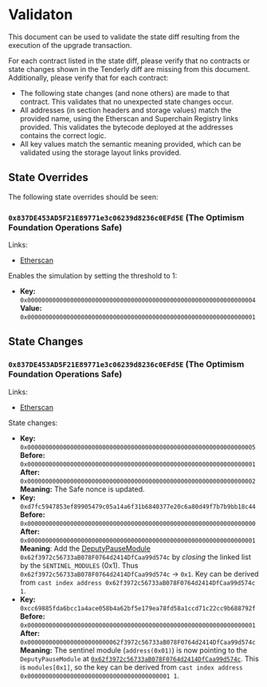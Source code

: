 # Validaton

This document can be used to validate the state diff resulting from the execution of the upgrade
transaction.

For each contract listed in the state diff, please verify that no contracts or state changes shown in the Tenderly diff are missing from this document. Additionally, please verify that for each contract:

- The following state changes (and none others) are made to that contract. This validates that no unexpected state changes occur.
- All addresses (in section headers and storage values) match the provided name, using the Etherscan and Superchain Registry links provided. This validates the bytecode deployed at the addresses contains the correct logic.
- All key values match the semantic meaning provided, which can be validated using the storage layout links provided.

## State Overrides

The following state overrides should be seen:

### `0x837DE453AD5F21E89771e3c06239d8236c0EFd5E` (The Optimism Foundation Operations Safe)

Links:

- [Etherscan](https://sepolia.etherscan.io/address/0x837DE453AD5F21E89771e3c06239d8236c0EFd5E)

Enables the simulation by setting the threshold to 1:

- **Key:** `0x0000000000000000000000000000000000000000000000000000000000000004` <br/>
  **Value:** `0x0000000000000000000000000000000000000000000000000000000000000001`

## State Changes

### `0x837DE453AD5F21E89771e3c06239d8236c0EFd5E` (The Optimism Foundation Operations Safe)

Links:

- [Etherscan](https://sepolia.etherscan.io/address/0x0fe884546476ddd290ec46318785046ef68a0ba9)

State changes:

- **Key:** `0x0000000000000000000000000000000000000000000000000000000000000005` <br/>
  **Before:** `0x0000000000000000000000000000000000000000000000000000000000000001`<br/>
  **After:**  `0x0000000000000000000000000000000000000000000000000000000000000002`<br/>
  **Meaning:** The Safe nonce is updated.
- **Key:** `0xd7fc5947853ef89905479c05a14a6f31b6840377e20c6a80d49f7b7b9bb18c44` <br/>
  **Before:** `0x0000000000000000000000000000000000000000000000000000000000000000`<br/>
  **After:**  `0x0000000000000000000000000000000000000000000000000000000000000001`<br/>
  **Meaning**: Add the [DeputyPauseModule](https://sepolia.etherscan.io/address/0x62f3972c56733aB078F0764d2414DfCaa99d574c#code) `0x62f3972c56733aB078F0764d2414DfCaa99d574c` by *closing* the linked list by the `SENTINEL_MODULES` (0x1). Thus `0x62f3972c56733aB078F0764d2414DfCaa99d574c` -> `0x1`. Key can be derived from `cast index address 0x62f3972c56733aB078F0764d2414DfCaa99d574c 1`.
- **Key:** `0xcc69885fda6bcc1a4ace058b4a62bf5e179ea78fd58a1ccd71c22cc9b688792f` <br/>
  **Before:** `0x0000000000000000000000000000000000000000000000000000000000000001`<br/>
  **After:**  `0x00000000000000000000000062f3972c56733aB078F0764d2414DfCaa99d574c`<br/>
  **Meaning:** The sentinel module (`address(0x01)`) is now pointing to the `DeputyPauseModule` at [`0x62f3972c56733aB078F0764d2414DfCaa99d574c`](https://sepolia.etherscan.io/address/0x62f3972c56733aB078F0764d2414DfCaa99d574c). This is `modules[0x1]`, so the key can be derived from `cast index address 0x0000000000000000000000000000000000000001 1`.
